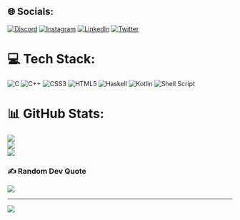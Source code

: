 
## 🌐 Socials:
[![Discord](https://external-content.duckduckgo.com/iu/?u=https%3A%2F%2Ftse1.mm.bing.net%2Fth%3Fid%3DOIP.eLAr5A5G6vG6fyuwg0kxOAHaHa%26pid%3DApi&f=1&ipt=bdb0e1d1a9c70f411c69f60f67078cedcca74b07dc252a2cd8cb2545392ab130&ipo=images)](https://discord.gg/santiago.canseco) [![Instagram](https://img.shields.io/badge/Instagram-%23E4405F.svg?logo=Instagram&logoColor=white)](https://instagram.com/arinax.cpp) [![LinkedIn](https://img.shields.io/badge/LinkedIn-%230077B5.svg?logo=linkedin&logoColor=white)](https://linkedin.com/in/ariel-santiago-canseco-santos) [![Twitter](https://img.shields.io/badge/Twitter-%231DA1F2.svg?logo=Twitter&logoColor=white)](https://twitter.com/Ztricx) 

# 💻 Tech Stack:
![C](https://img.shields.io/badge/c-%2300599C.svg?style=for-the-badge&logo=c&logoColor=white) ![C++](https://img.shields.io/badge/c++-%2300599C.svg?style=for-the-badge&logo=c%2B%2B&logoColor=white) ![CSS3](https://img.shields.io/badge/css3-%231572B6.svg?style=for-the-badge&logo=css3&logoColor=white) ![HTML5](https://img.shields.io/badge/html5-%23E34F26.svg?style=for-the-badge&logo=html5&logoColor=white) ![Haskell](https://img.shields.io/badge/Haskell-5e5086?style=for-the-badge&logo=haskell&logoColor=white) ![Kotlin](https://img.shields.io/badge/kotlin-%237F52FF.svg?style=for-the-badge&logo=kotlin&logoColor=white) ![Shell Script](https://img.shields.io/badge/shell_script-%23121011.svg?style=for-the-badge&logo=gnu-bash&logoColor=white)
# 📊 GitHub Stats:
![](https://github-readme-stats.vercel.app/api?username=rxhdf&theme=merko&hide_border=false&include_all_commits=true&count_private=true)<br/>
![](https://github-readme-streak-stats.herokuapp.com/?user=rxhdf&theme=merko&hide_border=false)<br/>
![](https://github-readme-stats.vercel.app/api/top-langs/?username=rxhdf&theme=merko&hide_border=false&include_all_commits=true&count_private=true&layout=compact)

### ✍️ Random Dev Quote
![](https://quotes-github-readme.vercel.app/api?type=horizontal&theme=merko)

---
[![](https://visitcount.itsvg.in/api?id=rxhdf&icon=0&color=6)](https://visitcount.itsvg.in)

<!-- Proudly created with GPRM ( https://gprm.itsvg.in ) -->
